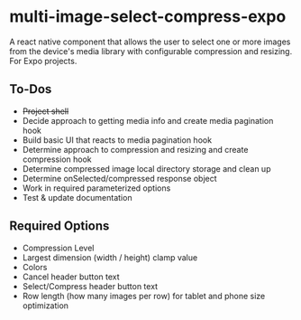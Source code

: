 # multi-image-select-compress-expo

A react native component that allows the user to select one or more images from the device's media library with configurable compression and resizing. For Expo projects.

## To-Dos

- ~~Project shell~~
- Decide approach to getting media info and create media pagination hook
- Build basic UI that reacts to media pagination hook
- Determine approach to compression and resizing and create compression hook
- Determine compressed image local directory storage and clean up
- Determine onSelected/compressed response object
- Work in required parameterized options
- Test & update documentation

## Required Options

- Compression Level
- Largest dimension (width / height) clamp value
- Colors
- Cancel header button text
- Select/Compress header button text
- Row length (how many images per row) for tablet and phone size optimization
